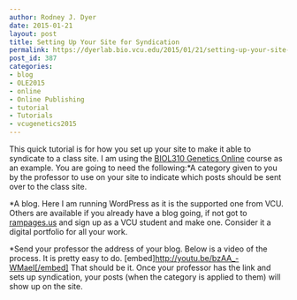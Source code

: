 ```yaml
---
author: Rodney J. Dyer
date: 2015-01-21
layout: post
title: Setting Up Your Site for Syndication
permalink: https://dyerlab.bio.vcu.edu/2015/01/21/setting-up-your-site-for-syndication/index.html
post_id: 387
categories: 
- blog
- OLE2015
- online
- Online Publishing
- tutorial
- Tutorials
- vcugenetics2015
---
```

This quick tutorial is for how you set up your site to make it able to syndicate to a class site.  I am using the 
[BIOL310 Genetics Online](http://rampages.us/vcugenetics) course as an example.  You are going to need the following:*A category given to you by the professor to use on your site to indicate which posts should be sent over to the class site.
	
*A blog.  Here I am running WordPress as it is the supported one from VCU.  Others are available if you already have a blog going, if not got to 
[rampages.us](http://rampages.us) and sign up as a VCU student and make one.  Consider it a digital portfolio for all your work.
	
*Send your professor the address of your blog.
Below is a video of the process.  It is pretty easy to do.
[embed]http://youtu.be/bzAA_-WMaeI[/embed]
That should be it. Once your professor has the link and sets up syndication, your posts (when the category is applied to them) will show up on the site.
